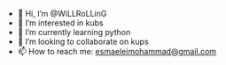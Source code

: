 - 👋 Hi, I’m @WiLLRoLLinG
- 👀 I’m interested in kubs
- 🌱 I’m currently learning python
- 💞️ I’m looking to collaborate on kups
- 📫 How to reach me: esmaeleimohammad@gmail.com

<!---
Mohammad Esmaeili
--->
